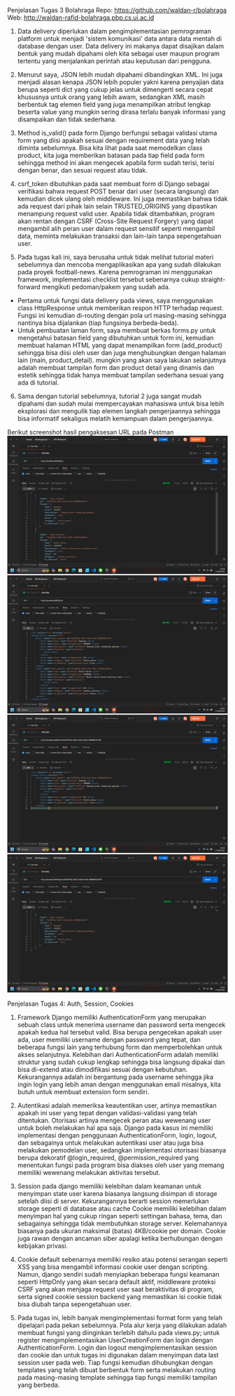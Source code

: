 Penjelasan Tugas 3 Bolahraga
Repo: https://github.com/waldan-r/bolahraga
Web: http://waldan-rafid-bolahraga.pbp.cs.ui.ac.id

1. Data delivery diperlukan dalam pengimplementasian pemrograman platform untuk menjadi 'sistem komunikasi' data antara data mentah di database dengan user. Data delivery ini makanya dapat disajikan dalam bentuk yang mudah dipahami oleh kita sebagai user maupun program tertentu yang menjalankan perintah atau keputusan dari pengguna.

2. Menurut saya, JSON lebih mudah dipahami dibandingkan XML. Ini juga menjadi alasan kenapa JSON lebih populer yakni karena penyajian data berupa seperti dict yang cukup jelas untuk dimengerti secara cepat khususnya untuk orang yang lebih awam, sedangkan XML masih berbentuk tag elemen field yang juga menampilkan atribut lengkap beserta value yang mungkin sering dirasa terlalu banyak informasi yang disampaikan dan tidak sederhana.

3. Method is_valid() pada form Django berfungsi sebagai validasi utama form yang diisi apakah sesuai dengan requirement data yang telah diminta sebelumnya. Bisa kita lihat pada saat memodelkan class product, kita juga memberikan batasan pada tiap field pada form sehingga method ini akan mengecek apabila form sudah terisi, terisi dengan benar, dan sesuai request atau tidak.

4. csrf_token dibutuhkan pada saat membuat form di Django sebagai verifikasi bahwa request POST benar dari user (secara langsung) dan kemudian dicek ulang oleh middleware. Ini juga memastikan bahwa tidak ada request dari pihak lain selain TRUSTED_ORIGINS yang dipastikan menampung request valid user. Apabila tidak ditambahkan, program akan rentan dengan CSRF (Cross-Site Request Forgery) yang dapat mengambil alih peran user dalam request sensitif seperti mengambil data, meminta melakukan transaksi dan lain-lain tanpa sepengetahuan user.

5. Pada tugas kali ini, saya berusaha untuk tidak melihat tutorial materi sebelumnya dan mencoba mengaplikasikan apa yang sudah dilakukan pada proyek football-news. Karena pemrograman ini menggunakan framework, implementasi checklist tersebut sebenarnya cukup straight-forward mengikuti pedoman/pakem yang sudah ada. 
- Pertama untuk fungsi data delivery pada views, saya menggunakan class HttpResponse untuk memberikan respon HTTP terhadap request. Fungsi ini kemudian di-routing dengan pola url masing-masing sehingga nantinya bisa dijalankan (tiap fungsinya berbeda-beda). 
- Untuk pembuatan laman form, saya membuat berkas forms.py untuk mengetahui batasan field yang dibutuhkan untuk form ini, kemudian membuat halaman HTML yang dapat menampilkan form (add_product) sehingga bisa diisi oleh user dan juga menghubungkan dengan halaman lain (main, product_detail).
mungkin yang akan saya lakukan selanjutnya adalah membuat tampilan form dan product detail yang dinamis dan estetik sehingga tidak hanya membuat tampilan sederhana sesuai yang ada di tutorial.

6. Sama dengan tutorial sebelumnya, tutorial 2 juga sangat mudah dipahami dan sudah mulai mempercayakan mahasiswa untuk bisa lebih eksplorasi dan mengulik tiap elemen langkah pengerjaannya sehingga bisa informatif sekaligus melatih kemampuan dalam pengerjaannya. 

Berikut screenshot hasil pengaksesan URL pada Postman
![JSON](docs/image.png)
![XML](docs/image-1.png)
![XML by ID](docs/image-2.png)
![JSON by ID](docs/image-3.png)


Penjelasan Tugas 4: Auth, Session, Cookies
1. Framework Django memiliki AuthenticationForm yang merupakan sebuah class untuk menerima username dan password serta mengecek apakah kedua hal tersebut valid. Bisa berupa pengecekan apakah user ada, user memiliki username dengan password yang tepat, dan beberapa fungsi lain yang terhubung form dan memperbolehkan untuk akses selanjutnya.
Kelebihan dari AuthenticationForm adalah memiliki struktur yang sudah cukup lengkap sehingga bisa langsung dipakai dan bisa di-extend atau dimodifikasi sesuai dengan kebutuhan. Kekurangannya adalah ini bergantung pada username sehingga jika ingin login yang lebih aman dengan menggunakan email misalnya, kita butuh untuk membuat extension form sendiri.

2. Autentikasi adalah memeriksa keautentikan user, artinya memastikan apakah ini user yang tepat dengan validasi-validasi yang telah ditentukan. Otorisasi artinya mengecek peran atau wewenang user untuk boleh melakukan hal apa saja. Django pada kasus ini memiliki implementasi dengan penggunaan AuthenticationForm, login, logout, dan sebagainya untuk melakukan autentikasi user atau juga bisa melakukan pemodelan user, sedangkan implementasi otorisasi biasanya berupa dekoratif @login_required, @permission_required yang menentukan fungsi pada program bisa diakses oleh user yang memang memiliki wewenang melakukan aktivitas tersebut.

3. Session pada django memiliki kelebihan dalam keamanan untuk menyimpan state user karena biasanya langsung disimpan di storage setelah diisi di server. Kekurangannya berarti session memerlukan storage seperti di database atau cache
Cookie memiliki kelebihan dalam menyimpan hal yang cukup ringan seperti settingan bahasa, tema, dan sebagainya sehingga tidak membutuhkan storage server. Kelemahannya biasanya pada ukuran maksimal (batas) 4KB/cookie per domain. Cookie juga rawan dengan ancaman siber apalagi ketika berhubungan dengan kebijakan privasi.

4. Cookie default sebenarnya memiliki resiko atau potensi serangan seperti XSS yang bisa mengambil informasi cookie user dengan scripting. Namun, django sendiri sudah menyiapkan beberapa fungsi keamanan seperti HttpOnly yang akan secara default aktif, middleware proteksi CSRF yang akan menjaga request user saat beraktivitas di program, serta signed cookie session backend yang memastikan isi cookie tidak bisa diubah tanpa sepengetahuan user.

5. Pada tugas ini, lebih banyak mengimplementasi format form yang telah dipelajari pada pekan sebelumnya. Pola alur kerja yang dilakukan adalah membuat fungsi yang diinginkan terlebih dahulu pada views.py; untuk register mengimplementasikan UserCreationForm dan login dengan AuthenticationForm. Login dan logout  mengimplementasikan session dan cookie dan untuk tugas ini digunakan dalam menyimpan data last session user pada web. Tiap fungsi kemudian dihubungkan dengan templates yang telah dibuat berbentuk form serta melakukan routing pada masing-masing template sehingga tiap fungsi memiliki tampilan yang berbeda. 